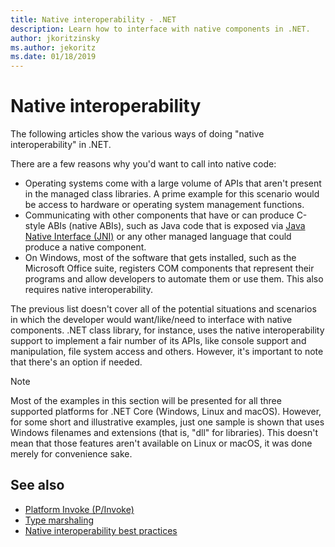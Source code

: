 ```yaml
---
title: Native interoperability - .NET
description: Learn how to interface with native components in .NET.
author: jkoritzinsky
ms.author: jekoritz
ms.date: 01/18/2019
---
```

# Native interoperability

The following articles show the various ways of doing "native interoperability" in .NET.

There are a few reasons why you'd want to call into native code:

* Operating systems come with a large volume of APIs that aren't present in the managed class libraries. A prime example for this scenario would be access to hardware or operating system management functions.
* Communicating with other components that have or can produce C-style ABIs (native ABIs), such as Java code that is exposed via [Java Native Interface (JNI)](https://docs.oracle.com/javase/8/docs/technotes/guides/jni/) or any other managed language that could produce a native component.
* On Windows, most of the software that gets installed, such as the Microsoft Office suite, registers COM components that represent their programs and allow developers to automate them or use them. This also requires native interoperability.

The previous list doesn't cover all of the potential situations and scenarios in which the developer would want/like/need to interface with native components. .NET class library, for instance, uses the native interoperability support to implement a fair number of its APIs, like console support and manipulation, file system access and others. However, it's important to note that there's an option if needed.

> [!NOTE]
> Most of the examples in this section will be presented for all three supported platforms for .NET Core (Windows, Linux and macOS). However, for some short and illustrative examples, just one sample is shown that uses Windows filenames and extensions (that is, "dll" for libraries). This doesn't mean that those features aren't available on Linux or macOS, it was done merely for convenience sake.

## See also

- [Platform Invoke (P/Invoke)](pinvoke.md)
- [Type marshaling](type-marshaling.md)
- [Native interoperability best practices](best-practices.md)
